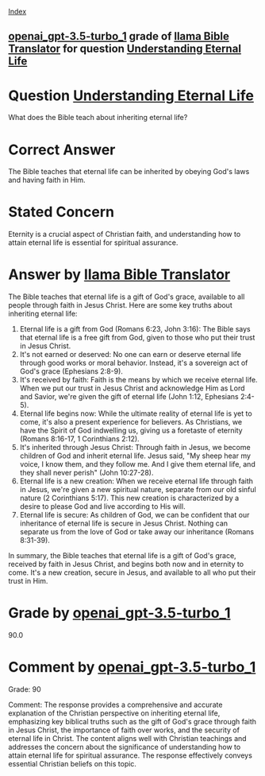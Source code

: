 
[Index](../../../../index.md)
## [openai_gpt-3.5-turbo_1](../../../grading_models/openai_gpt-3.5-turbo_1.md) grade of [llama Bible Translator](../../../answering_models/llama_Bible_Translator.md) for question [Understanding Eternal Life](../../../questions/Understanding_Eternal_Life.md)

# Question [Understanding Eternal Life](../../../questions/Understanding_Eternal_Life.md)
What does the Bible teach about inheriting eternal life?

# Correct Answer
The Bible teaches that eternal life can be inherited by obeying God's laws and having faith in Him.

# Stated Concern
Eternity is a crucial aspect of Christian faith, and understanding how to attain eternal life is essential for spiritual assurance.

# Answer by [llama Bible Translator](../../../answering_models/llama_Bible_Translator.md)
The Bible teaches that eternal life is a gift of God's grace, available to all people through faith in Jesus Christ. Here are some key truths about inheriting eternal life:

1. Eternal life is a gift from God (Romans 6:23, John 3:16): The Bible says that eternal life is a free gift from God, given to those who put their trust in Jesus Christ.
2. It's not earned or deserved: No one can earn or deserve eternal life through good works or moral behavior. Instead, it's a sovereign act of God's grace (Ephesians 2:8-9).
3. It's received by faith: Faith is the means by which we receive eternal life. When we put our trust in Jesus Christ and acknowledge Him as Lord and Savior, we're given the gift of eternal life (John 1:12, Ephesians 2:4-5).
4. Eternal life begins now: While the ultimate reality of eternal life is yet to come, it's also a present experience for believers. As Christians, we have the Spirit of God indwelling us, giving us a foretaste of eternity (Romans 8:16-17, 1 Corinthians 2:12).
5. It's inherited through Jesus Christ: Through faith in Jesus, we become children of God and inherit eternal life. Jesus said, "My sheep hear my voice, I know them, and they follow me. And I give them eternal life, and they shall never perish" (John 10:27-28).
6. Eternal life is a new creation: When we receive eternal life through faith in Jesus, we're given a new spiritual nature, separate from our old sinful nature (2 Corinthians 5:17). This new creation is characterized by a desire to please God and live according to His will.
7. Eternal life is secure: As children of God, we can be confident that our inheritance of eternal life is secure in Jesus Christ. Nothing can separate us from the love of God or take away our inheritance (Romans 8:31-39).

In summary, the Bible teaches that eternal life is a gift of God's grace, received by faith in Jesus Christ, and begins both now and in eternity to come. It's a new creation, secure in Jesus, and available to all who put their trust in Him.

# Grade by [openai_gpt-3.5-turbo_1](../../../grading_models/openai_gpt-3.5-turbo_1.md)
90.0

# Comment by [openai_gpt-3.5-turbo_1](../../../grading_models/openai_gpt-3.5-turbo_1.md)
Grade: 90

Comment: The response provides a comprehensive and accurate explanation of the Christian perspective on inheriting eternal life, emphasizing key biblical truths such as the gift of God's grace through faith in Jesus Christ, the importance of faith over works, and the security of eternal life in Christ. The content aligns well with Christian teachings and addresses the concern about the significance of understanding how to attain eternal life for spiritual assurance. The response effectively conveys essential Christian beliefs on this topic.
